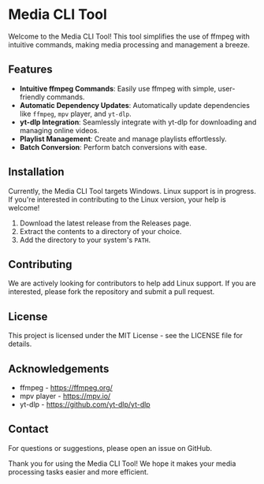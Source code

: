 # Media CLI Tool

Welcome to the Media CLI Tool! This tool simplifies the use of ffmpeg with intuitive commands, making media processing and management a breeze.

## Features

- **Intuitive ffmpeg Commands**: Easily use ffmpeg with simple, user-friendly commands.
- **Automatic Dependency Updates**: Automatically update dependencies like `ffmpeg`, `mpv` player, and `yt-dlp`.
- **yt-dlp Integration**: Seamlessly integrate with yt-dlp for downloading and managing online videos.
- **Playlist Management**: Create and manage playlists effortlessly.
- **Batch Conversion**: Perform batch conversions with ease.

## Installation

Currently, the Media CLI Tool targets Windows. Linux support is in progress. If you're interested in contributing to the Linux version, your help is welcome!

1. Download the latest release from the Releases page.
2. Extract the contents to a directory of your choice.
3. Add the directory to your system's `PATH`.

## Contributing

We are actively looking for contributors to help add Linux support. If you are interested, please fork the repository and submit a pull request.

## License

This project is licensed under the MIT License - see the LICENSE file for details.

## Acknowledgements

* ffmpeg - https://ffmpeg.org/
* mpv player - https://mpv.io/
* yt-dlp - https://github.com/yt-dlp/yt-dlp

## Contact

For questions or suggestions, please open an issue on GitHub.

Thank you for using the Media CLI Tool! We hope it makes your media processing tasks easier and more efficient.
